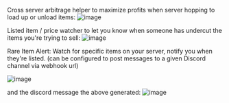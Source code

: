Cross server arbitrage helper to maximize profits when server hopping to load up or unload items:
![image](https://github.com/ToddAbbaticchio/FFXIAHScrape/assets/102173669/df124c80-b0f8-4104-b950-eb3832f2fc4d)


Listed item / price watcher to let you know when someone has undercut the items you're trying to sell:
![image](https://github.com/ToddAbbaticchio/FFXIAHScrape/assets/102173669/a97409c7-4b35-4b6d-834e-dfc112345dd1)


Rare Item Alert:  Watch for specific items on your server, notify you when they're listed.  (can be configured to post messages to a given Discord channel via webhook url)

![image](https://github.com/ToddAbbaticchio/FFXIAHScrape/assets/102173669/16283e6d-71e2-4b4d-843f-39beef17c914)

and the discord message the above generated:
![image](https://github.com/ToddAbbaticchio/FFXIAHScrape/assets/102173669/9086563f-039a-4c9e-abe8-f3f8ed2613db)

